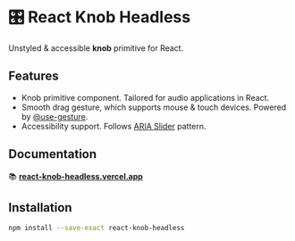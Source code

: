 # 🎛️ React Knob Headless

Unstyled & accessible **knob** primitive for React.

## Features

- Knob primitive component. Tailored for audio applications in React.
- Smooth drag gesture, which supports mouse & touch devices. Powered by [@use-gesture](https://use-gesture.netlify.app/).
- Accessibility support. Follows [ARIA Slider](https://www.w3.org/WAI/ARIA/apg/patterns/slider/) pattern.

## Documentation

📚 **[react-knob-headless.vercel.app](https://react-knob-headless.vercel.app/)**

## Installation

```sh
npm install --save-exact react-knob-headless
```
